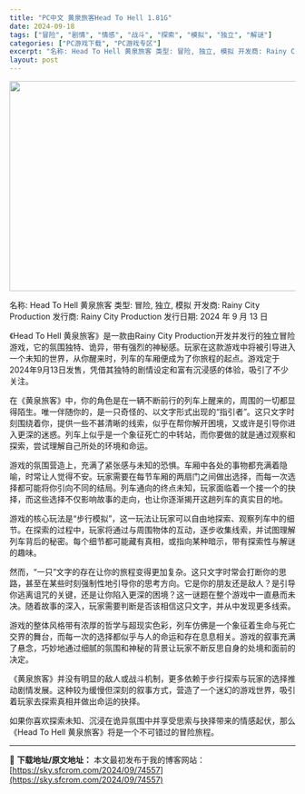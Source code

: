 ```yaml
---
title: "PC中文 黄泉旅客Head To Hell 1.81G"
date: 2024-09-18
tags: ["冒险", "剧情", "情感", "战斗", "探索", "模拟", "独立", "解谜"]
categories: ["PC游戏下载", "PC游戏专区"]
excerpt: "名称: Head To Hell 黄泉旅客 类型: 冒险, 独立, 模拟 开发商: Rainy City Production 发行商: Rainy City Production 发行日期: 2024 年 9 月 13 日 《Head To Hell 黄泉旅客》是一款由Rainy City Pro&hellip;"
layout: post
---
```


<img class="aligncenter size-full wp-image-74558" src="https://sky.sfcrom.com/wp-content/uploads/2024/09/202409181133007.webp" alt="" width="660" height="370" />

名称: Head To Hell 黄泉旅客
类型: 冒险, 独立, 模拟
开发商: Rainy City Production
发行商: Rainy City Production
发行日期: 2024 年 9 月 13 日

《Head To Hell 黄泉旅客》是一款由Rainy City Production开发并发行的独立冒险游戏，它的氛围独特、诡异，带有强烈的神秘感。玩家在这款游戏中将被引导进入一个未知的世界，从你醒来时，列车的车厢便成为了你旅程的起点。游戏定于2024年9月13日发售，凭借其独特的剧情设定和富有沉浸感的体验，吸引了不少关注。

在《黄泉旅客》中，你的角色是在一辆不断前行的列车上醒来的，周围的一切都显得陌生。唯一伴随你的，是一只奇怪的、以文字形式出现的“指引者”。这只文字时刻围绕着你，提供一些不甚清晰的线索，似乎在帮你解开困境，又或许是引导你进入更深的迷惑。列车上似乎是一个象征死亡的中转站，而你要做的就是通过观察和探索，尝试理解自己所处的环境和命运。

游戏的氛围营造上，充满了紧张感与未知的恐惧。车厢中各处的事物都充满着隐喻，时常让人觉得不安。玩家需要在每节车厢的两扇门之间做出选择，而每一次选择都可能将你引向不同的结局。列车通向的终点未知，玩家面临着一个接一个的抉择，而这些选择不仅影响故事的走向，也让你逐渐揭开这趟列车的真实目的地。

游戏的核心玩法是“步行模拟”，这一玩法让玩家可以自由地探索、观察列车中的细节。在探索的过程中，玩家将通过与周围物体的互动，逐步收集线索，并试图理解列车背后的秘密。每个细节都可能藏有真相，或指向某种暗示，带有探索性与解谜的趣味。

然而，“一只”文字的存在让你的旅程变得更加复杂。这只文字时常会打断你的思路，甚至在某些时刻强制性地引导你的思考方向。它是你的朋友还是敌人？是引导你逃离诅咒的关键，还是让你陷入更深的困境？这一谜题在整个游戏中一直悬而未决。随着故事的深入，玩家需要判断是否该相信这只文字，并从中发现更多线索。

游戏的整体风格带有浓厚的哲学与超现实色彩，列车仿佛是一个象征着生命与死亡交界的舞台，而每一次的选择都似乎与人的命运和存在息息相关。游戏的叙事充满了悬念，巧妙地通过细腻的氛围和神秘的背景让玩家不断反思自身的处境和面前的决定。

《黄泉旅客》并没有明显的敌人或战斗机制，更多依赖于步行探索与玩家的选择推动剧情发展。这种较为缓慢但深刻的叙事方式，营造了一个迷幻的游戏世界，吸引着玩家去探索真相并做出命运的抉择。

如果你喜欢探索未知、沉浸在诡异氛围中并享受思索与抉择带来的情感起伏，那么《Head To Hell 黄泉旅客》将是一个不可错过的冒险旅程。

---
📖 **下载地址/原文地址：** 本文最初发布于我的博客网站：[https://sky.sfcrom.com/2024/09/74557](https://sky.sfcrom.com/2024/09/74557)
